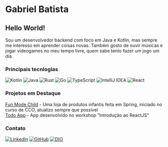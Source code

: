 # Gabriel Batista

## Hello World!

Sou um desenvolvedor backend com foco em Java e Kotlin, mas sempre me interesso em aprender coisas novas.
Também gosto de ouvir músicas e jogar videogames no meu tempo livre, quem sabe tento fazer um jogo um dia.

### Principais tecnlogias

![Kotlin](https://img.shields.io/badge/kotlin-%237F52FF.svg?style=for-the-badge&logo=kotlin&logoColor=white)
![Java](https://img.shields.io/badge/java-%23ED8B00.svg?style=for-the-badge&logo=openjdk&logoColor=white)
![Rust](https://img.shields.io/badge/rust-%23000000.svg?style=for-the-badge&logo=rust&logoColor=white)
![Go](https://img.shields.io/badge/go-%2300ADD8.svg?style=for-the-badge&logo=go&logoColor=white)
![TypeScript](https://img.shields.io/badge/typescript-%23007ACC.svg?style=for-the-badge&logo=typescript&logoColor=white)
![IntelliJ IDEA](https://img.shields.io/badge/IntelliJIDEA-000000.svg?style=for-the-badge&logo=intellij-idea&logoColor=white)
![React](https://img.shields.io/badge/react-%2320232a.svg?style=for-the-badge&logo=react&logoColor=%2361DAFB)

### Projetos em Destaque
[Fun Mode Child](https://github.com/svbgabriel/fun-mode-child) - Uma loja de produtos infantis feita em Spring, iniciado no curso de CCO, atualizo sempre que possível  
[Todo App](https://github.com/svbgabriel/todos-app) - App desenvolvido no workshop "Introdução ao ReactJS"  

### Contato

[![LinkedIn](https://img.shields.io/badge/linkedin-%230077B5.svg?style=for-the-badge&logo=linkedin&logoColor=white)](https://www.linkedin.com/in/gabriel-de-souza-vieira-batista/)
[![GitHub](https://img.shields.io/badge/GitHub-000?style=for-the-badge&logo=GitHub)](https://github.com/svbgabriel)
[![DIO](https://img.shields.io/badge/DIO-EE0000?style=for-the-badge&logoColor=white)](https://dio.me/users/svbgabriel)